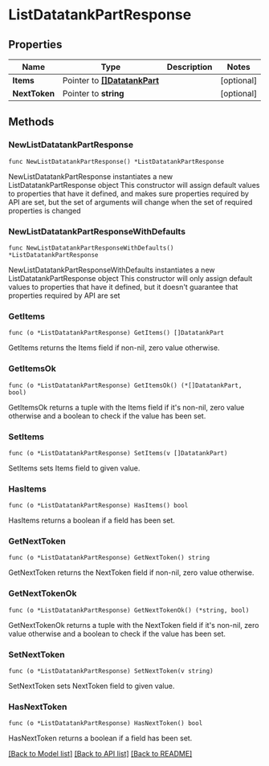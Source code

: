 # ListDatatankPartResponse

## Properties

Name | Type | Description | Notes
------------ | ------------- | ------------- | -------------
**Items** | Pointer to [**[]DatatankPart**](DatatankPart.md) |  | [optional] 
**NextToken** | Pointer to **string** |  | [optional] 

## Methods

### NewListDatatankPartResponse

`func NewListDatatankPartResponse() *ListDatatankPartResponse`

NewListDatatankPartResponse instantiates a new ListDatatankPartResponse object
This constructor will assign default values to properties that have it defined,
and makes sure properties required by API are set, but the set of arguments
will change when the set of required properties is changed

### NewListDatatankPartResponseWithDefaults

`func NewListDatatankPartResponseWithDefaults() *ListDatatankPartResponse`

NewListDatatankPartResponseWithDefaults instantiates a new ListDatatankPartResponse object
This constructor will only assign default values to properties that have it defined,
but it doesn't guarantee that properties required by API are set

### GetItems

`func (o *ListDatatankPartResponse) GetItems() []DatatankPart`

GetItems returns the Items field if non-nil, zero value otherwise.

### GetItemsOk

`func (o *ListDatatankPartResponse) GetItemsOk() (*[]DatatankPart, bool)`

GetItemsOk returns a tuple with the Items field if it's non-nil, zero value otherwise
and a boolean to check if the value has been set.

### SetItems

`func (o *ListDatatankPartResponse) SetItems(v []DatatankPart)`

SetItems sets Items field to given value.

### HasItems

`func (o *ListDatatankPartResponse) HasItems() bool`

HasItems returns a boolean if a field has been set.

### GetNextToken

`func (o *ListDatatankPartResponse) GetNextToken() string`

GetNextToken returns the NextToken field if non-nil, zero value otherwise.

### GetNextTokenOk

`func (o *ListDatatankPartResponse) GetNextTokenOk() (*string, bool)`

GetNextTokenOk returns a tuple with the NextToken field if it's non-nil, zero value otherwise
and a boolean to check if the value has been set.

### SetNextToken

`func (o *ListDatatankPartResponse) SetNextToken(v string)`

SetNextToken sets NextToken field to given value.

### HasNextToken

`func (o *ListDatatankPartResponse) HasNextToken() bool`

HasNextToken returns a boolean if a field has been set.


[[Back to Model list]](../README.md#documentation-for-models) [[Back to API list]](../README.md#documentation-for-api-endpoints) [[Back to README]](../README.md)


